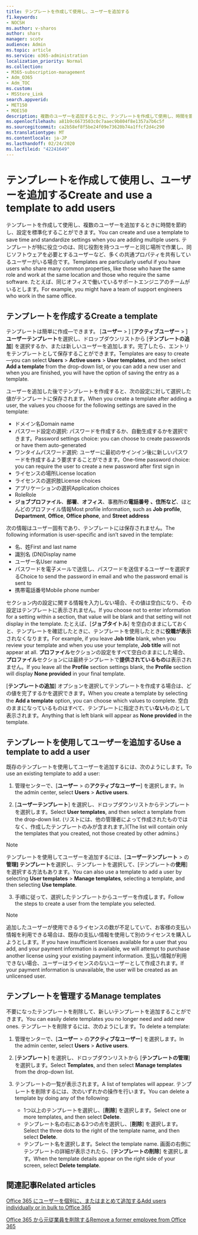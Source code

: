 ```yaml
---
title: テンプレートを作成して使用し、ユーザーを追加する
f1.keywords:
- NOCSH
ms.author: v-sharos
author: shars
manager: scotv
audience: Admin
ms.topic: article
ms.service: o365-administration
localization_priority: Normal
ms.collection:
- M365-subscription-management
- Adm_O365
- Adm_TOC
ms.custom:
- MSStore_Link
search.appverid:
- MET150
- MOE150
description: 複数のユーザーを追加するときに、テンプレートを作成して使用し、時間を節約し、設定を標準化することができます。
ms.openlocfilehash: a81b9c6673503c0c7aaec9b804f8e1357a7b6c5f
ms.sourcegitcommit: ca2b58ef8f5be24f09e73620b74a1ffcf2d4c290
ms.translationtype: MT
ms.contentlocale: ja-JP
ms.lasthandoff: 02/24/2020
ms.locfileid: "42241649"
---
```

# <a name="create-and-use-a-template-to-add-users"></a><span data-ttu-id="4f4eb-103">テンプレートを作成して使用し、ユーザーを追加する</span><span class="sxs-lookup"><span data-stu-id="4f4eb-103">Create and use a template to add users</span></span>

<span data-ttu-id="4f4eb-104">テンプレートを作成して使用し、複数のユーザーを追加するときに時間を節約し、設定を標準化することができます。</span><span class="sxs-lookup"><span data-stu-id="4f4eb-104">You can create and use a template to save time and standardize settings when you are adding multiple users.</span></span> <span data-ttu-id="4f4eb-105">テンプレートが特に役立つのは、同じ役割を持つユーザーと同じ場所で作業し、同じソフトウェアを必要とするユーザーなど、多くの共通プロパティを共有しているユーザーがいる場合です。</span><span class="sxs-lookup"><span data-stu-id="4f4eb-105">Templates are particularly useful if you have users who share many common properties, like those who have the same role and work at the same location and those who require the same software.</span></span> <span data-ttu-id="4f4eb-106">たとえば、同じオフィスで働いているサポートエンジニアのチームがいるとします。</span><span class="sxs-lookup"><span data-stu-id="4f4eb-106">For example, you might have a team of support engineers who work in the same office.</span></span>  

## <a name="create-a-template"></a><span data-ttu-id="4f4eb-107">テンプレートを作成する</span><span class="sxs-lookup"><span data-stu-id="4f4eb-107">Create a template</span></span>

<span data-ttu-id="4f4eb-108">テンプレートは簡単に作成&mdash;できます。 [**ユーザー** > ] [**アクティブユーザー** > ]**ユーザーテンプレート**を選択し、ドロップダウンリストから [**テンプレートの追加**] を選択するか、または新しいユーザーを追加します。完了したら、エントリをテンプレートとして保存することができます。</span><span class="sxs-lookup"><span data-stu-id="4f4eb-108">Templates are easy to create&mdash;you can select **Users** > **Active users** > **User templates**, and then select **Add a template** from the drop-down list, or you can add a new user and when you are finished, you will have the option of saving the entry as a template.</span></span>

<span data-ttu-id="4f4eb-109">ユーザーを追加した後でテンプレートを作成すると、次の設定に対して選択した値がテンプレートに保存されます。</span><span class="sxs-lookup"><span data-stu-id="4f4eb-109">When you create a template after adding a user, the values you choose for the following settings are saved in the template:</span></span>

- <span data-ttu-id="4f4eb-110">ドメイン名</span><span class="sxs-lookup"><span data-stu-id="4f4eb-110">Domain name</span></span>
- <span data-ttu-id="4f4eb-111">パスワード設定の選択: パスワードを作成するか、自動生成するかを選択できます。</span><span class="sxs-lookup"><span data-stu-id="4f4eb-111">Password settings choice: you can choose to create passwords or have them auto-generated</span></span>
- <span data-ttu-id="4f4eb-112">ワンタイムパスワード選択: ユーザーに最初のサインイン後に新しいパスワードを作成するよう要求することができます。</span><span class="sxs-lookup"><span data-stu-id="4f4eb-112">One-time password choice: you can require the user to create a new password after first sign in</span></span>
- <span data-ttu-id="4f4eb-113">ライセンスの場所</span><span class="sxs-lookup"><span data-stu-id="4f4eb-113">License location</span></span>
- <span data-ttu-id="4f4eb-114">ライセンスの選択肢</span><span class="sxs-lookup"><span data-stu-id="4f4eb-114">License choices</span></span>
- <span data-ttu-id="4f4eb-115">アプリケーションの選択</span><span class="sxs-lookup"><span data-stu-id="4f4eb-115">Application choices</span></span>
- <span data-ttu-id="4f4eb-116">Role</span><span class="sxs-lookup"><span data-stu-id="4f4eb-116">Role</span></span>
- <span data-ttu-id="4f4eb-117">**ジョブプロファイル**、**部署**、**オフィス**、事務所の**電話番号** **、住所など**、ほとんどのプロファイル情報</span><span class="sxs-lookup"><span data-stu-id="4f4eb-117">Most profile information, such as **Job profile**, **Department**, **Office**, **Office phone**, and **Street address**</span></span> 

<span data-ttu-id="4f4eb-118">次の情報はユーザー固有であり、テンプレートには保存されません。</span><span class="sxs-lookup"><span data-stu-id="4f4eb-118">The following information is user-specific and isn’t saved in the template:</span></span>

- <span data-ttu-id="4f4eb-119">名、姓</span><span class="sxs-lookup"><span data-stu-id="4f4eb-119">First and last name</span></span>
- <span data-ttu-id="4f4eb-120">識別名 (DN)</span><span class="sxs-lookup"><span data-stu-id="4f4eb-120">Display name</span></span>
- <span data-ttu-id="4f4eb-121">ユーザー名</span><span class="sxs-lookup"><span data-stu-id="4f4eb-121">User name</span></span>
- <span data-ttu-id="4f4eb-122">パスワードを電子メールで送信し、パスワードを送信するユーザーを選択する</span><span class="sxs-lookup"><span data-stu-id="4f4eb-122">Choice to send the password in email and who the password email is sent to</span></span>
- <span data-ttu-id="4f4eb-123">携帯電話番号</span><span class="sxs-lookup"><span data-stu-id="4f4eb-123">Mobile phone number</span></span>

<span data-ttu-id="4f4eb-124">セクション内の設定に関する情報を入力しない場合、その値は空白になり、その設定はテンプレートに表示されません。</span><span class="sxs-lookup"><span data-stu-id="4f4eb-124">If you choose not to enter information for a setting within a section, that value will be blank and that setting will not display in the template.</span></span> <span data-ttu-id="4f4eb-125">たとえば、[**ジョブタイトル**] を空白のままにしておくと、テンプレートを確認したときに、テンプレートを使用したときに**役職が表示**されなくなります。</span><span class="sxs-lookup"><span data-stu-id="4f4eb-125">For example, if you leave **Job title** blank, when you review your template and when you use your template, **Job title** will not appear at all.</span></span> <span data-ttu-id="4f4eb-126">**プロファイル**セクションの設定をすべて空白のままにした場合、**プロファイル**セクションには最終テンプレートで**提供されているもの**は表示されません。</span><span class="sxs-lookup"><span data-stu-id="4f4eb-126">If you leave all the **Profile** section settings blank, the **Profile** section will display **None provided** in your final template.</span></span>

<span data-ttu-id="4f4eb-127">[**テンプレートの追加**] オプションを選択してテンプレートを作成する場合は、どの値を完了するかを選択できます。</span><span class="sxs-lookup"><span data-stu-id="4f4eb-127">When you create a template by selecting the **Add a template** option, you can choose which values to complete.</span></span> <span data-ttu-id="4f4eb-128">空白のままになっているものはすべて、テンプレートに指定されてい**ない**ものとして表示されます。</span><span class="sxs-lookup"><span data-stu-id="4f4eb-128">Anything that is left blank will appear as **None provided** in the template.</span></span>

## <a name="use-a-template-to-add-a-user"></a><span data-ttu-id="4f4eb-129">テンプレートを使用してユーザーを追加する</span><span class="sxs-lookup"><span data-stu-id="4f4eb-129">Use a template to add a user</span></span>

<span data-ttu-id="4f4eb-130">既存のテンプレートを使用してユーザーを追加するには、次のようにします。</span><span class="sxs-lookup"><span data-stu-id="4f4eb-130">To use an existing template to add a user:</span></span>

1. <span data-ttu-id="4f4eb-131">管理センターで、[**ユーザー** > の**アクティブなユーザー**] を選択します。</span><span class="sxs-lookup"><span data-stu-id="4f4eb-131">In the admin center, select **Users** > **Active users**.</span></span>

2. <span data-ttu-id="4f4eb-132">[**ユーザーテンプレート**] を選択し、ドロップダウンリストからテンプレートを選択します。</span><span class="sxs-lookup"><span data-stu-id="4f4eb-132">Select **User templates**, and then select a template from the drop-down list.</span></span> <span data-ttu-id="4f4eb-133">(リストには、他の管理者によって作成されたものではなく、作成したテンプレートのみが含まれます。)</span><span class="sxs-lookup"><span data-stu-id="4f4eb-133">(The list will contain only the templates that you created, not those created by other admins.)</span></span>

 > [!NOTE]
 > <span data-ttu-id="4f4eb-134">テンプレートを使用してユーザーを追加するには、[**ユーザーテンプレート** > の**管理] テンプレート**を選択し、テンプレートを選択して、[テンプレートの**使用**] を選択する方法もあります。</span><span class="sxs-lookup"><span data-stu-id="4f4eb-134">You can also use a template to add a user by selecting **User templates** > **Manage templates**, selecting a template, and then selecting **Use template**.</span></span>

3. <span data-ttu-id="4f4eb-135">手順に従って、選択したテンプレートからユーザーを作成します。</span><span class="sxs-lookup"><span data-stu-id="4f4eb-135">Follow the steps to create a user from the template you selected.</span></span>

> [!NOTE]
> <span data-ttu-id="4f4eb-136">追加したユーザーが使用できるライセンスの数が不足していて、お客様の支払い情報を利用できる場合は、既存の支払い情報を使用して別のライセンスを購入しようとします。</span><span class="sxs-lookup"><span data-stu-id="4f4eb-136">If you have insufficient licenses available for a user that you add, and your payment information is available, we will attempt to purchase another license using your existing payment information.</span></span> <span data-ttu-id="4f4eb-137">支払い情報が利用できない場合、ユーザーはライセンスのないユーザーとして作成されます。</span><span class="sxs-lookup"><span data-stu-id="4f4eb-137">If your payment information is unavailable, the user will be created as an unlicensed user.</span></span>

## <a name="manage-templates"></a><span data-ttu-id="4f4eb-138">テンプレートを管理する</span><span class="sxs-lookup"><span data-stu-id="4f4eb-138">Manage templates</span></span>

<span data-ttu-id="4f4eb-139">不要になったテンプレートを削除して、新しいテンプレートを追加することができます。</span><span class="sxs-lookup"><span data-stu-id="4f4eb-139">You can easily delete templates you no longer need and add new ones.</span></span> <span data-ttu-id="4f4eb-140">テンプレートを削除するには、次のようにします。</span><span class="sxs-lookup"><span data-stu-id="4f4eb-140">To delete a template:</span></span>

1. <span data-ttu-id="4f4eb-141">管理センターで、[**ユーザー** > の**アクティブなユーザー**] を選択します。</span><span class="sxs-lookup"><span data-stu-id="4f4eb-141">In the admin center, select **Users** > **Active users**.</span></span>

2. <span data-ttu-id="4f4eb-142">[**テンプレート**] を選択し、ドロップダウンリストから [**テンプレートの管理**] を選択します。</span><span class="sxs-lookup"><span data-stu-id="4f4eb-142">Select **Templates**, and then select **Manage templates** from the drop-down list.</span></span>

3. <span data-ttu-id="4f4eb-143">テンプレートの一覧が表示されます。</span><span class="sxs-lookup"><span data-stu-id="4f4eb-143">A list of templates will appear.</span></span> <span data-ttu-id="4f4eb-144">テンプレートを削除するには、次のいずれかの操作を行います。</span><span class="sxs-lookup"><span data-stu-id="4f4eb-144">You can delete a template by doing any of the following:</span></span>
    - <span data-ttu-id="4f4eb-145">1つ以上のテンプレートを選択し、[**削除**] を選択します。</span><span class="sxs-lookup"><span data-stu-id="4f4eb-145">Select one or more templates, and then select **Delete**.</span></span> 
    - <span data-ttu-id="4f4eb-146">テンプレート名の右にある3つの点を選択し、[**削除**] を選択します。</span><span class="sxs-lookup"><span data-stu-id="4f4eb-146">Select the three dots to the right of the template name, and then select **Delete**.</span></span>
    - <span data-ttu-id="4f4eb-147">テンプレート名を選択します。</span><span class="sxs-lookup"><span data-stu-id="4f4eb-147">Select the template name.</span></span> <span data-ttu-id="4f4eb-148">画面の右側にテンプレートの詳細が表示されたら、[**テンプレートの削除**] を選択します。</span><span class="sxs-lookup"><span data-stu-id="4f4eb-148">When the template details appear on the right side of your screen, select **Delete template**.</span></span>

## <a name="related-articles"></a><span data-ttu-id="4f4eb-149">関連記事</span><span class="sxs-lookup"><span data-stu-id="4f4eb-149">Related articles</span></span>

[<span data-ttu-id="4f4eb-150">Office 365 にユーザーを個別に、またはまとめて追加する</span><span class="sxs-lookup"><span data-stu-id="4f4eb-150">Add users individually or in bulk to Office 365</span></span>](add-users.md)

[<span data-ttu-id="4f4eb-151">Office 365 から元従業員を削除する</span><span class="sxs-lookup"><span data-stu-id="4f4eb-151">Remove a former employee from Office 365</span></span>](remove-former-employee.md)
  